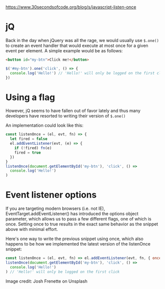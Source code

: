 https://www.30secondsofcode.org/blog/s/javascript-listen-once

# jQ

Back in the day when jQuery was all the rage, we would usually use `$.one()` to create an event handler that would
execute at most once for a given event per element. A simple example would be as follows:

```html
<button id="my-btn">Click me!</button>
```

```js
$('#my-btn').one('click', () => {
  console.log('Hello!') // 'Hello!' will only be logged on the first click
})
```

# Using a flag

However, jQ seems to have fallen out of favor lately and thus many developers have resorted to writing their version of `$.one()`

An implementation could look like this:

```js
const listenOnce = (el, evt, fn) => {
  let fired = false
  el.addEventListener(evt, (e) => {
    if (!fired) fn(e)
    fired = true
  })
}
listenOnce(document.getElementById('my-btn'), 'click', () =>
  console.log('Hello!')
)
```

# Event listener options

If you are targeting modern browsers (i.e. not IE), EventTarget.addEventListener() has introduced the options object parameter, which allows us to pass a few different flags, one of which is once. Setting once to true results in the exact same behavior as the snippet above with minimal effort.

Here's one way to write the previous snippet using once, which also happens to be how we implemented the latest version of the listenOnce snippet:

```js
const listenOnce = (el, evt, fn) => el.addEventListener(evt, fn, { once: true })
listenOnce(document.getElementById('my-btn'), 'click', () =>
  console.log('Hello!')
) // 'Hello!' will only be logged on the first click
```

Image credit: Josh Frenette on Unsplash
